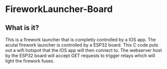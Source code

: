 # FireworkLauncher-Board

## What is it?
This is a firework launcher that is completly controlled by a IOS app. The acutal firework launcher is controlled by a ESP32 board. This C code puts out a wifi hotspot that the IOS app will then connect to. The webserver host by the ESP32 board will accept GET requests to trigger relays which will light the firework fuses.
